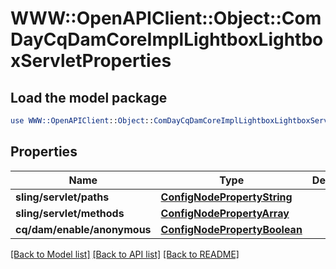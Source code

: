 # WWW::OpenAPIClient::Object::ComDayCqDamCoreImplLightboxLightboxServletProperties

## Load the model package
```perl
use WWW::OpenAPIClient::Object::ComDayCqDamCoreImplLightboxLightboxServletProperties;
```

## Properties
Name | Type | Description | Notes
------------ | ------------- | ------------- | -------------
**sling/servlet/paths** | [**ConfigNodePropertyString**](ConfigNodePropertyString.md) |  | [optional] 
**sling/servlet/methods** | [**ConfigNodePropertyArray**](ConfigNodePropertyArray.md) |  | [optional] 
**cq/dam/enable/anonymous** | [**ConfigNodePropertyBoolean**](ConfigNodePropertyBoolean.md) |  | [optional] 

[[Back to Model list]](../README.md#documentation-for-models) [[Back to API list]](../README.md#documentation-for-api-endpoints) [[Back to README]](../README.md)


